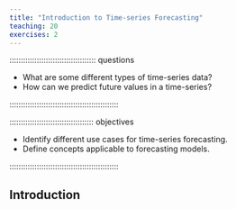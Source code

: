```yaml
---
title: "Introduction to Time-series Forecasting"
teaching: 20
exercises: 2
---
```


:::::::::::::::::::::::::::::::::::::: questions 

- What are some different types of time-series data?
- How can we predict future values in a time-series?

::::::::::::::::::::::::::::::::::::::::::::::::

::::::::::::::::::::::::::::::::::::: objectives

- Identify different use cases for time-series forecasting.
- Define concepts applicable to forecasting models.

::::::::::::::::::::::::::::::::::::::::::::::::

## Introduction



[r-markdown]: https://rmarkdown.rstudio.com/
